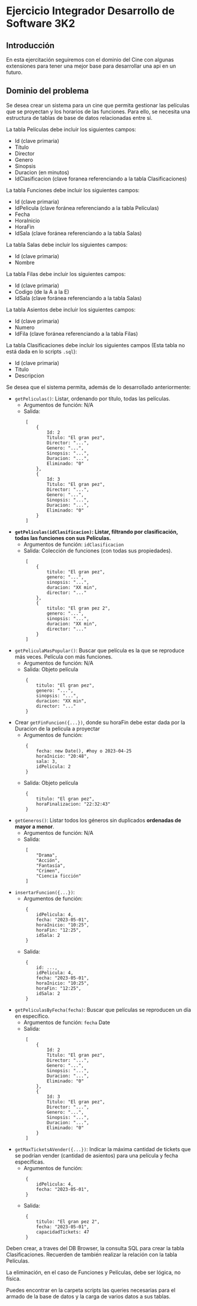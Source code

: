 # Ejercicio Integrador Desarrollo de Software 3K2

## Introducción

En esta ejercitación seguiremos con el dominio del Cine con algunas extensiones para tener una mejor base para desarrollar una api en un futuro.


## Dominio del problema

Se desea crear un sistema para un cine que permita gestionar las películas que se proyectan y los horarios de las funciones. Para ello, se necesita una estructura de tablas de base de datos relacionadas entre sí.

La tabla Películas debe incluir los siguientes campos:

- Id (clave primaria)
- Título
- Director
- Genero
- Sinopsis
- Duracion (en minutos)
- IdClasificacion (clave foranea referenciando a la tabla Clasificaciones)

La tabla Funciones debe incluir los siguientes campos:

- Id (clave primaria)
- IdPelicula (clave foránea referenciando a la tabla Películas)
- Fecha
- HoraInicio
- HoraFin
- IdSala (clave foránea referenciando a la tabla Salas)

La tabla Salas debe incluir los siguientes campos:

- Id (clave primaria)
- Nombre 

La tabla Filas debe incluir los siguientes campos:

- Id (clave primaria)
- Codigo (de la A a la E)
- IdSala (clave foránea referenciando a la tabla Salas)

La tabla Asientos debe incluir los siguientes campos:

- Id (clave primaria)
- Numero
- IdFila (clave foránea referenciando a la tabla Filas)

La tabla Clasificaciones debe incluir los siguientes campos (Esta tabla no está dada en lo scripts `.sql`):

- Id (clave primaria)
- Titulo
- Descripcion

Se desea que el sistema permita, además de lo desarrollado anteriormente:
- `getPeliculas()`: Listar, ordenando por título, todas las películas.
    - Argumentos de función: N/A
    - Salida:
    ```
        [
            {
                Id: 2
                Titulo: "El gran pez", 
                Director: "...",
                Genero: "...",
                Sinopsis: "...",
                Duracion: "...",
                Eliminado: "0"
            },
            {
                Id: 3
                Titulo: "El gran pez", 
                Director: "...",
                Genero: "...",
                Sinopsis: "...",
                Duracion: "...",
                Eliminado: "0"
            }
        ] 
    ```
- **`getPeliculas(idClasificacion)`: Listar, filtrando por clasificación, todas las funciones con sus Películas.**
    - Argumentos de función: `idClasificacion`
    - Salida: Colección de funciones (con todas sus propiedades). 
    ```
        [
            {
                titulo: "El gran pez", 
                genero: "...",
                sinopsis: "...",
                duracion: "XX min",
                director: "..."
            },
            {
                titulo: "El gran pez 2", 
                genero: "...",
                sinopsis: "...",
                duracion: "XX min",
                director: "..."
            }
        ] 
    ```
- `getPeliculaMasPopular()`: Buscar que película es la que se reproduce más veces. Película con más funciones.
    - Argumentos de función: N/A
    - Salida: Objeto película
    ```
        {
            titulo: "El gran pez", 
            genero: "...",
            sinopsis: "...",
            duracion: "XX min",
            director: "..."
        }
    ```
- Crear `getFinFuncion({...})`, donde su horaFin debe estar dada por la Duracion de la pelicula a proyectar
    - Argumentos de función:
    ```
        {
            fecha: new Date(), #hoy o 2023-04-25
            horaInicio: "20:48",
            sala: 3,
            idPelicula: 2
        }
    ```
    - Salida: Objeto película
    ```
        {
            titulo: "El gran pez", 
            horaFinalizacion: "22:32:43"
        }
    ```
- `getGeneros()`: Listar todos los géneros sin duplicados **ordenadas de mayor a menor**.
    - Argumentos de función: N/A
    - Salida:
    ```
        [
            "Drama",
            "Acción",
            "Fantasía",
            "Crimen",
            "Ciencia ficción"
        ] 
    ```
- `insertarFuncion({...})`: 
    - Argumentos de función: 
    ```
        {
            idPelicula: 4, 
            fecha: "2023-05-01",
            horaInicio: "10:25",
            horaFin: "12:25",
            idSala: 2
        }
    ``` 
    - Salida:
    ```
        {
            id: ..., 
            idPelicula: 4,
            fecha: "2023-05-01",
            horaInicio: "10:25",
            horaFin: "12:25",
            idSala: 2
        }
    ```
-  `getPeliculasByFecha(fecha)`: Buscar que películas se reproducen un día en específico.
    - Argumentos de función: `fecha` Date
    - Salida:
    ```
        [
            {
                Id: 2
                Titulo: "El gran pez", 
                Director: "...",
                Genero: "...",
                Sinopsis: "...",
                Duracion: "...",
                Eliminado: "0"
            },
            {
                Id: 3
                Titulo: "El gran pez", 
                Director: "...",
                Genero: "...",
                Sinopsis: "...",
                Duracion: "...",
                Eliminado: "0"
            }
        ] 
    ```
- `getMaxTicketsAVender({...})`: Indicar la máxima cantidad de tickets que se podrían vender (cantidad de asientos) para una película y fecha específicas.
    - Argumentos de función: 
    ```
        {
            idPelicula: 4, 
            fecha: "2023-05-01",
        }
    ``` 
    - Salida:
    ```
        {
            titulo: "El gran pez 2", 
            fecha: "2023-05-01",
            capacidadTickets: 47
        }
    ```



Deben crear, a traves del DB Browser, la consulta SQL para crear la tabla Clasificaciones. Recuerden de también realizar la relación con la tabla Películas.

La eliminación, en el caso de Funciones y Películas, debe ser lógica, no física.

Puedes encontrar en la carpeta scripts las queries necesarias para el armado de la base de datos y la carga de varios datos a sus tablas.